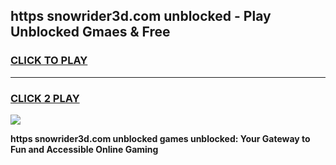 
## https  snowrider3d.com unblocked - Play Unblocked Gmaes & Free
<h3>
<a href="https://news.freeplayer.one?title=https__snowrider3d.com_unblocked&ref=23F">CLICK TO PLAY</a></h3>
<hr>

<h3>
<a href="https://news.freeplayer.one?title=https__snowrider3d.com_unblocked&ref=23F">CLICK 2 PLAY</a>
  
</h3>

<a href="https://news.freeplayer.one?title=https__snowrider3d.com_unblocked&ref=23F/"><img src="https://clearcache.store/games.png"></a>


**https  snowrider3d.com unblocked games unblocked: Your Gateway to Fun and Accessible Online Gaming**
